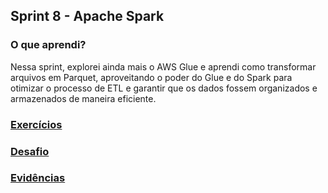 ##   Sprint 8 - Apache Spark

### O que aprendi? ###
Nessa sprint, explorei ainda mais o AWS Glue e aprendi como transformar arquivos em Parquet, aproveitando o poder do Glue e do Spark para otimizar o processo de ETL e garantir que os dados fossem organizados e armazenados de maneira eficiente.

###  <a href= exercicios> Exercícios </a>
###  <a href= desafio> Desafio </a>
###  <a href= evidencias> Evidências </a>